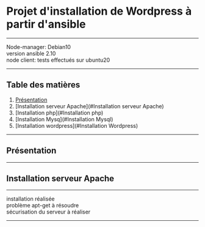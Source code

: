 # Projet d'installation de Wordpress à partir d'ansible
***
Node-manager: Debian10  
version ansible 2.10  
node client: tests effectués sur ubuntu20  
***
## Table des matières
1. [Présentation](#Présentation)
2. [Installation serveur Apache](#Installation serveur Apache)
3. [Installation php](#Installation php)
4. [Installation Mysq](#Installation Mysql)
5. [Installation wordpress](#Installation Wordpress)
***
## Présentation
***
## Installation serveur Apache
***
installation réalisée  
problème apt-get à résoudre  
sécurisation du serveur à réaliser  
***
## 

